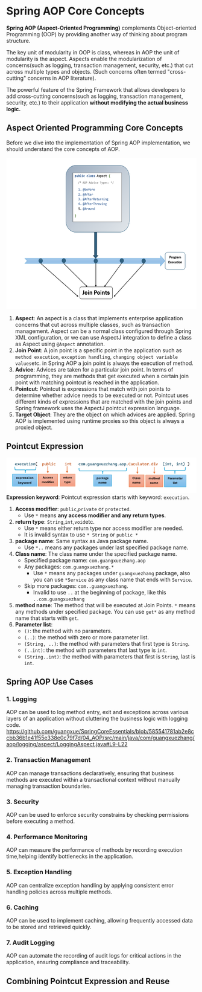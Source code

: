 # Spring AOP Core Concepts
**Spring AOP (Aspect-Oriented Programming)** complements Object-oriented Programming
(OOP) by providing another way of thinking about program structure.

The key unit of modularity in OOP is class, whereas in AOP the unit of modularity
is the aspect. Aspects enable the modularization of concerns(such as logging, transaction
management, security, etc.) that cut across multiple types and objects.
(Such concerns often termed "cross-cutting" concerns in AOP literature).

The powerful feature of the Spring Framework that allows developers to add
cross-cutting concerns(such as logging, transaction management, security, etc.)
to their application **without modifying the actual business logic.**

## Aspect Oriented Programming Core Concepts
Before we dive into the implementation of Spring AOP implementation,
we should understand the core concepts of AOP.

<img src="AOP_diagram.png" alt="AOP diagram" width="600" height="400">

1. **Aspect**: An aspect is a class that implements enterprise application concerns
   that cut across multiple classes, such as transaction management. Aspect can be a
   normal class configured through Spring XML configuration, or we can use
   AspectJ integration to define a class as Aspect using `@Aspect` annotation.
2. **Join Point**: A join point is a specific point in the application
   such as `method execution`, `exception handling`, `changing object variable values`etc.
   in Spring AOP a join point is always the execution of method.
3. **Advice**: Advices are taken for a particular join point. In terms of programming,
   they are methods that get executed when a certain join point with matching pointcut is
   reached in the application.
4. **Pointcut**: Pointcut is expressions that match with join points to determine whether
   advice needs to be executed or not. Pointcut uses different kinds of expressions
   that are matched with the join points and Spring framework uses the AspectJ pointcut expression language.
5. **Target Object**: They are the object on which advices are applied.
   Spring AOP is implemented using runtime proxies so this object is always a proxied
   object.

## Pointcut Expression

![Pointcut_Expression.png](Pointcut_Expression.png)
**Expression keyword**: Pointcut expression starts with keyword: `execution`.

1. **Access modifier**: `public`,`private` or `protected`.
   - Use `*` means **any access modifier and any return types**.
2. **return type**: `String`,`int`,`void`etc.
   - Use `*` means either return type nor access modifier are needed.
   - It is invalid syntax to use `* String` or `public *`
3. **package name**: Same syntax as Java package name. 
   - Use `*..` means any packages under last specified package name.
4. **Class name**: The class name under the specified package name.
    - Specified package name: `com.guangxuezhang.aop`
    - Any packages: `com.guangxuezhang.*`
      - Use `*` means any packages under `guangxuezhang` package, also you can use `*Service` as any class name that 
      ends with `Service`.
    - Skip more packages: `com..guangxuezhang`.
      - Invalid to use `..` at the beginning of package, like this `..com.guangxuezhang`
5. **method name**: The method that will be executed at Join Points. `*` means any methods under specified package.
You can use `get*` as any method name that starts with `get`.
6. **Parameter list**: 
   - `()`: the method with no parameters.
   - `(..)`: the method with zero or more  parameter list.
   - `(String, ..)`: the method with parameters that first type is `String`.
   - `(..int)`: the method with parameters that last type is `int`.
   - `(String..int)`: the method with parameters that first is `String`, last is `int`.

## Spring AOP Use Cases
### 1. Logging
AOP can be used to log method entry, exit and exceptions across various layers of
an application without cluttering the business logic with logging code.
https://github.com/guangxue/SpringCoreEssentials/blob/585541781ab2e8ccbb36b1e41f55e338e0c79f7d/04_AOP/src/main/java/com/guangxuezhang/aop/logging/aspect/LoggingAspect.java#L9-L22

### 2. Transaction Management
AOP can manage transactions declaratively, ensuring that business methods are
executed within a transactional context without manually managing transaction
boundaries.

### 3. Security
AOP can be used to enforce security constrains by checking permissions before
executing a method.

### 4. Performance Monitoring
AOP can measure the performance of methods by recording execution time,helping
identify bottlenecks in the application.

### 5. Exception Handling
AOP can centralize exception handling by applying consistent error handling
policies across multiple methods.

### 6. Caching
AOP can be used to implement caching, allowing frequently accessed data to be
stored and retrieved quickly.

### 7. Audit Logging
AOP can automate the recording of audit logs for critical actions in the application,
ensuring compliance and traceability.

## Combining Pointcut Expression and Reuse


